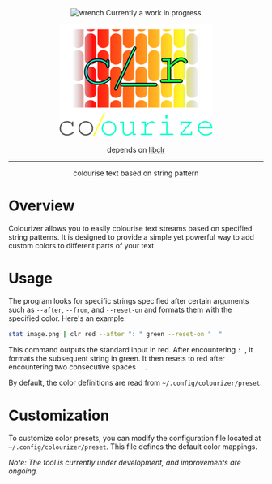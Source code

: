 <div align="center">
<img height="20" src="https://img.icons8.com/dusk/64/wrench.png" alt="wrench"/>
Currently a work in progress

<img width="60%" src="images/banner.png"></img>

depends on [libclr](https://www.github.com/velox0/libclr)

<hr>
<p>colourise text based on string pattern</p>
</div>

# Overview

Colourizer allows you to easily colourise text streams based on specified string patterns. It is designed to provide a simple yet powerful way to add custom colors to different parts of your text.

# Usage

The program looks for specific strings specified after certain arguments such as `--after`, `--from`, and `--reset-on` and formats them with the specified color. Here's an example:

```bash
stat image.png | clr red --after ": " green --reset-on "  "
```

This command outputs the standard input in red. After encountering `: `, it formats the subsequent string in green. It then resets to red after encountering two consecutive spaces `  `.

By default, the color definitions are read from `~/.config/colourizer/preset`.

# Customization

To customize color presets, you can modify the configuration file located at `~/.config/colourizer/preset`. This file defines the default color mappings.

<em>Note: The tool is currently under development, and improvements are ongoing.</em>
